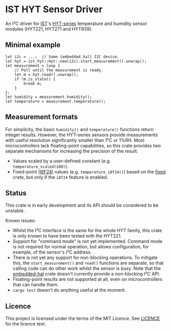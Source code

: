 # IST HYT Sensor Driver

An I²C driver for [IST]'s [HYT-series][HYT] temperature and humidity sensor
modules (HYT221, HYT271 and HYT939).

[IST]: https://www.ist-ag.com/
[HYT]: https://www.ist-ag.com/sites/default/files/AHHYTM_E.pdf

## Minimal example

```
let i2c = ...;  // Some [embedded_hal] I2C device.
let hyt = ist_hyt::Hyt::new(i2c).start_measurement().unwrap();
let measurement = loop {
    // Poll until the measurement is ready.
    let m = hyt.read().unwrap();
    if !m.is_stale() {
        break m;
    }
};
let humidity = measurement.humidity();
let temperature = measurement.temperature();
```

## Measurement formats

For simplicity, the basic `humidity()` and `temperature()` functions return
integer results. However, the HYT-series sensors provide measurements with
useful resolution significantly smaller than 1°C or 1%RH. Most microcontrollers
lack floating-point capabilities, so this crate provides two separate mechanisms
for increasing the precision of the result:

- Values scaled by a user-defined constant (e.g. `temperature_scaled(100)`).
- Fixed-point ([I8F24]) values (e.g. `temperature_i8f24()`) based on the [fixed]
  crate, but only if the `i8f24` feature is enabled.

[I8F24]: https://docs.rs/fixed/1.1.0/fixed/types/type.I8F24.html
[fixed]: https://crates.io/crates/fixed

## Status

This crate is in early development and its API should be considered to be
unstable.

Known issues:

- Whilst the I²C interface is the same for the whole HYT family, this crate is
  only known to have been tested with the HYT221.
- Support for "command mode" is not yet implemented. Command mode is not
  required for normal operation, but allows configuration, for example, of the
  sensor's I²C address.
- There is not yet any support for non-blocking operations. To mitigate
  this, the `start_measurement()` and `read()` functions are separate, so that
  calling code can do other work whilst the sensor is busy. Note that the
  [embedded-hal] crate doesn't currently provide a non-blocking I²C API.
- Floating-point results are not supported at all, even on microcontrollers that
  can handle them.
- `cargo test` doesn't do anything useful at the moment.

[embedded-hal]: https://crates.io/crates/embedded-hal

## Licence

This project is licensed under the terms of the MIT Licence. See [LICENCE] for
the licence text.

[LICENCE]: LICENCE
